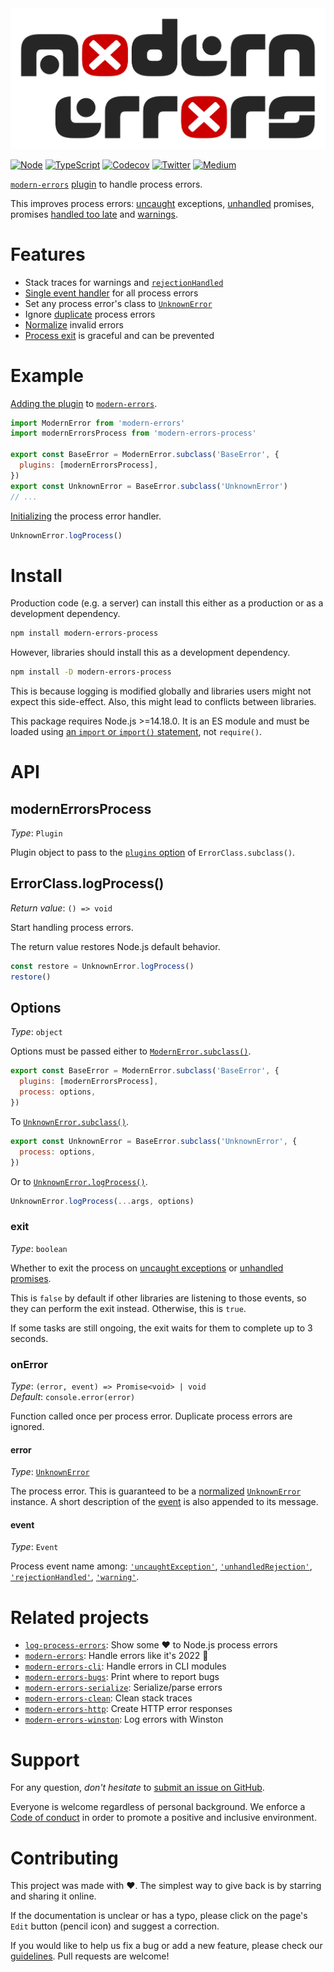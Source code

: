 <picture>
  <source media="(prefers-color-scheme: dark)" srcset="https://raw.githubusercontent.com/ehmicky/design/main/modern-errors/modern-errors_dark.svg"/>
  <img alt="modern-errors logo" src="https://raw.githubusercontent.com/ehmicky/design/main/modern-errors/modern-errors.svg" width="600"/>
</picture>

[![Node](https://img.shields.io/badge/-Node.js-808080?logo=node.js&colorA=404040&logoColor=66cc33)](https://www.npmjs.com/package/modern-errors-process)
[![TypeScript](https://img.shields.io/badge/-Typed-808080?logo=typescript&colorA=404040&logoColor=0096ff)](/types/main.d.ts)
[![Codecov](https://img.shields.io/badge/-Tested%20100%25-808080?logo=codecov&colorA=404040)](https://codecov.io/gh/ehmicky/modern-errors-process)
[![Twitter](https://img.shields.io/badge/-Twitter-808080.svg?logo=twitter&colorA=404040)](https://twitter.com/intent/follow?screen_name=ehmicky)
[![Medium](https://img.shields.io/badge/-Medium-808080.svg?logo=medium&colorA=404040)](https://medium.com/@ehmicky)

[`modern-errors`](https://github.com/ehmicky/modern-errors)
[plugin](https://github.com/ehmicky/modern-errors#-plugins) to handle process
errors.

This improves process errors:
[uncaught](https://nodejs.org/api/process.html#process_event_uncaughtexception)
exceptions,
[unhandled](https://nodejs.org/api/process.html#process_event_unhandledrejection)
promises, promises
[handled too late](https://nodejs.org/api/process.html#process_event_rejectionhandled)
and [warnings](https://nodejs.org/api/process.html#process_event_warning).

# Features

- Stack traces for warnings and
  [`rejectionHandled`](https://nodejs.org/api/process.html#process_event_rejectionhandled)
- [Single event handler](#onerror) for all process errors
- Set any process error's class to
  [`UnknownError`](https://github.com/ehmicky/modern-errors/README.md#-unknown-errors)
- Ignore [duplicate](#onerror) process errors
- [Normalize](#error) invalid errors
- [Process exit](#exit) is graceful and can be prevented

# Example

[Adding the plugin](https://github.com/ehmicky/modern-errors#adding-plugins) to
[`modern-errors`](https://github.com/ehmicky/modern-errors).

```js
import ModernError from 'modern-errors'
import modernErrorsProcess from 'modern-errors-process'

export const BaseError = ModernError.subclass('BaseError', {
  plugins: [modernErrorsProcess],
})
export const UnknownError = BaseError.subclass('UnknownError')
// ...
```

[Initializing](#errorclasslogprocess) the process error handler.

```js
UnknownError.logProcess()
```

# Install

Production code (e.g. a server) can install this either as a production or as a
development dependency.

```bash
npm install modern-errors-process
```

However, libraries should install this as a development dependency.

```bash
npm install -D modern-errors-process
```

This is because logging is modified globally and libraries users might not
expect this side-effect. Also, this might lead to conflicts between libraries.

This package requires Node.js >=14.18.0. It is an ES module and must be loaded
using
[an `import` or `import()` statement](https://gist.github.com/sindresorhus/a39789f98801d908bbc7ff3ecc99d99c),
not `require()`.

# API

## modernErrorsProcess

_Type_: `Plugin`

Plugin object to pass to the
[`plugins` option](https://github.com/ehmicky/modern-errors#adding-plugins) of
`ErrorClass.subclass()`.

## ErrorClass.logProcess()

_Return value_: `() => void`

Start handling process errors.

The return value restores Node.js default behavior.

```js
const restore = UnknownError.logProcess()
restore()
```

## Options

_Type_: `object`

Options must be passed either to
[`ModernError.subclass()`](https://github.com/ehmicky/modern-errors#options-1).

```js
export const BaseError = ModernError.subclass('BaseError', {
  plugins: [modernErrorsProcess],
  process: options,
})
```

To
[`UnknownError.subclass()`](https://github.com/ehmicky/modern-errors#options-1).

```js
export const UnknownError = BaseError.subclass('UnknownError', {
  process: options,
})
```

Or to [`UnknownError.logProcess()`](#errorclasslogprocess).

```js
UnknownError.logProcess(...args, options)
```

### exit

_Type_: `boolean`

Whether to exit the process on
[uncaught exceptions](https://nodejs.org/api/process.html#process_event_uncaughtexception)
or
[unhandled promises](https://nodejs.org/api/process.html#process_event_unhandledrejection).

This is `false` by default if other libraries are listening to those events, so
they can perform the exit instead. Otherwise, this is `true`.

If some tasks are still ongoing, the exit waits for them to complete up to 3
seconds.

### onError

_Type_: `(error, event) => Promise<void> | void`\
_Default_: `console.error(error)`

Function called once per process error. Duplicate process errors are ignored.

#### error

_Type_:
[`UnknownError`](https://github.com/ehmicky/modern-errors/README.md#-unknown-errors)

The process error. This is guaranteed to be a
[normalized](https://github.com/ehmicky/normalize-exception)
[`UnknownError`](https://github.com/ehmicky/modern-errors/README.md#-unknown-errors)
instance. A short description of the [event](#event) is also appended to its
message.

#### event

_Type_: `Event`

Process event name among:
[`'uncaughtException'`](https://nodejs.org/api/process.html#process_event_uncaughtexception),
[`'unhandledRejection'`](https://nodejs.org/api/process.html#process_event_unhandledrejection),
[`'rejectionHandled'`](https://nodejs.org/api/process.html#process_event_rejectionhandled),
[`'warning'`](https://nodejs.org/api/process.html#process_event_warning).

# Related projects

- [`log-process-errors`](https://github.com/ehmicky/log-process-errors): Show
  some ❤ to Node.js process errors
- [`modern-errors`](https://github.com/ehmicky/modern-errors): Handle errors
  like it's 2022 🔮
- [`modern-errors-cli`](https://github.com/ehmicky/modern-errors-cli): Handle
  errors in CLI modules
- [`modern-errors-bugs`](https://github.com/ehmicky/modern-errors-bugs): Print
  where to report bugs
- [`modern-errors-serialize`](https://github.com/ehmicky/modern-errors-serialize):
  Serialize/parse errors
- [`modern-errors-clean`](https://github.com/ehmicky/modern-errors-clean): Clean
  stack traces
- [`modern-errors-http`](https://github.com/ehmicky/modern-errors-http): Create
  HTTP error responses
- [`modern-errors-winston`](https://github.com/ehmicky/modern-errors-winston):
  Log errors with Winston

# Support

For any question, _don't hesitate_ to [submit an issue on GitHub](../../issues).

Everyone is welcome regardless of personal background. We enforce a
[Code of conduct](CODE_OF_CONDUCT.md) in order to promote a positive and
inclusive environment.

# Contributing

This project was made with ❤️. The simplest way to give back is by starring and
sharing it online.

If the documentation is unclear or has a typo, please click on the page's `Edit`
button (pencil icon) and suggest a correction.

If you would like to help us fix a bug or add a new feature, please check our
[guidelines](CONTRIBUTING.md). Pull requests are welcome!

<!-- Thanks go to our wonderful contributors: -->

<!-- ALL-CONTRIBUTORS-LIST:START -->
<!-- prettier-ignore -->
<!--
<table><tr><td align="center"><a href="https://twitter.com/ehmicky"><img src="https://avatars2.githubusercontent.com/u/8136211?v=4" width="100px;" alt="ehmicky"/><br /><sub><b>ehmicky</b></sub></a><br /><a href="https://github.com/ehmicky/modern-errors-process/commits?author=ehmicky" title="Code">💻</a> <a href="#design-ehmicky" title="Design">🎨</a> <a href="#ideas-ehmicky" title="Ideas, Planning, & Feedback">🤔</a> <a href="https://github.com/ehmicky/modern-errors-process/commits?author=ehmicky" title="Documentation">📖</a></td></tr></table>
 -->
<!-- ALL-CONTRIBUTORS-LIST:END -->

